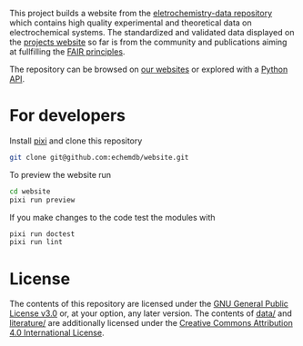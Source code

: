 This project builds a website from the [eletrochemistry-data
repository](https://github.com/echemdb/electrochemistry-data) which contains
high quality experimental and theoretical data on electrochemical systems. The
standardized and validated data displayed on the [projects
website](https://www.echemdb.org/cv) so far is from the community and
publications aiming at fullfilling the [FAIR
principles](https://www.go-fair.org/fair-principles/).

The repository can be browsed on [our
websites](https://www.echemdb.org/) or explored with a [Python
API](https://github.com/echemdb/unitpackage).

# For developers

Install [pixi](https://pixi.sh) and clone this repository

```sh
git clone git@github.com:echemdb/website.git
```

To preview the website run

```sh
cd website
pixi run preview
```

If you make changes to the code test the modules with

```sh
pixi run doctest
pixi run lint
```

# License

The contents of this repository are licensed under the [GNU General Public
License v3.0](./LICENSE) or, at your option, any later version.  The contents
of [data/](./data/) and [literature/](./literature/) are additionally licensed
under the [Creative Commons Attribution 4.0 International
License](https://creativecommons.org/licenses/by/4.0/).
